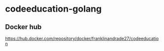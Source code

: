 # codeeducation-golang

## Docker hub
https://hub.docker.com/repository/docker/franklinandrade27/codeeducation